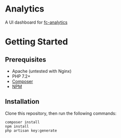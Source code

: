 # Analytics
A UI dashboard for [fc-analytics](https://github.com/jboes/fc-analytics)

# Getting Started

## Prerequisites 
 - Apache (untested with Nginx)
 - PHP 7.2+
 - [Composer](https://getcomposer.org/download/)
 - [NPM](https://www.npmjs.com/get-npm)

## Installation
Clone this repository, then run the following commands:
```
composer install
npm install
php artisan key:generate
```

